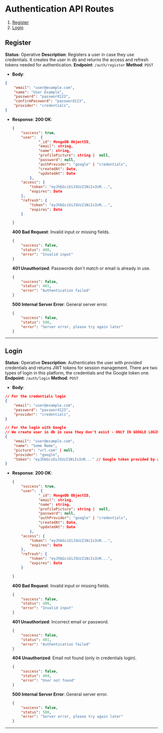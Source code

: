 # Authentication API Routes

1. [Register](#register)
2. [Login](#login)

## Register

**Status**: Operative
**Description**: Registers a user in case they use credentials. It creates the user in db and returns the access and refresh tokens needed for authentication.
**Endpoint**: `/auth/register`
**Method**: `POST`

- **Body**:
```json
{
    "email": "user@example.com",
    "name": "User Example",
    "password": "password123",
    "confirmPassword": "password123",
    "provider": "credentials",
}
```

- **Response**:
  **200 OK**:
    ```json
    {
        "success": true,
        "user":  {
                "_id": MongoDB ObjectID,
                "email": string,
                "name": string,
                "profilePicture": string |  null,
                "password": null,
                "authProvider": "google" | "credentials",
                "createdAt": Date,
                "updatedAt": Date
            },
        "access": {
            "token": "eyJhbGciOiJSUzI1NiIsInR...",
            "expires": Date
        },
        "refresh": {
            "token": "eyJhbGciOiJSUzI1NiIsInR...",
            "expires": Date
        }

    }

    ```
  **400 Bad Request**: Invalid input or missing fields.
    ```json
    {
        "success": false,
        "status": 400,
        "error": "Invalid input"
    }
    ```
  **401 Unauthorized**: Passwords don't match or email is already in use.
    ```json
    {
        "success": false,
        "status": 401,
        "error": "Authentication failed"
    }
    ```
  **500 Internal Server Error**: General server error.
    ```json
    {
        "success": false,
        "status": 500,
        "error": "Server error, please try again later"
    }
    ```

---

## Login

**Status**: Operative
**Description**: Authenticates the user with provided credentials and returns JWT tokens for session management. There are two types of login in this platform, the credentials and the Google token one.
**Endpoint**: `/auth/login`
**Method**: `POST`

- **Body**:
```json
// For the credentials login
{
    "email": "user@example.com",
    "password": "password123",
    "provider": "credentials",
}

// For the login with Google
// We create user in db in case they don't exist - ONLY IN GOOGLE LOGIN
{
    "email": "user@example.com",
    "name": "Some Name",
    "picture": "url.com" | null,
    "provider": "google",
    "token": "eyJhbGciOiJSUzI1NiIsInR..." // Google token provided by authJS in the front
}
```

- **Response**:
  **200 OK**:
    ```json
    {
        "success": true,
        "user":  {
                "_id": MongoDB ObjectID,
                "email": string,
                "name": string,
                "profilePicture": string |  null,
                "password": null,
                "authProvider": "google" | "credentials",
                "createdAt": Date,
                "updatedAt": Date
            },
        "access": {
            "token": "eyJhbGciOiJSUzI1NiIsInR...",
            "expires": Date
        },
        "refresh": {
            "token": "eyJhbGciOiJSUzI1NiIsInR...",
            "expires": Date
        }

    }

    ```
  **400 Bad Request**: Invalid input or missing fields.
    ```json
    {
        "success": false,
        "status": 400,
        "error": "Invalid input"
    }
    ```
  **401 Unauthorized**: Incorrect email or password.
    ```json
    {
        "success": false,
        "status": 401,
        "error": "Authentication failed"
    }
    ```
  **404 Unauthorized**: Email not found (only in credentials login).
    ```json
    {
        "success": false,
        "status": 404,
        "error": "User not found"
    }
    ```
  **500 Internal Server Error**: General server error.
    ```json
    {
        "success": false,
        "status": 500,
        "error": "Server error, please try again later"
    }
    ```

---